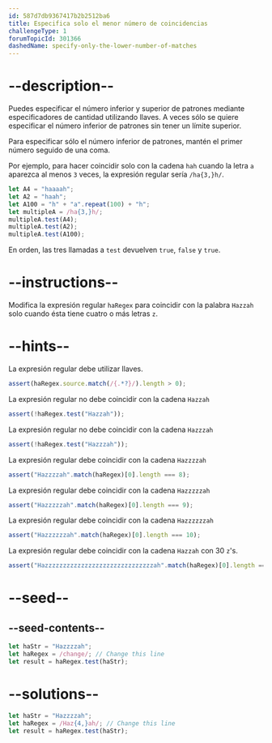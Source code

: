```yaml
---
id: 587d7db9367417b2b2512ba6
title: Especifica solo el menor número de coincidencias
challengeType: 1
forumTopicId: 301366
dashedName: specify-only-the-lower-number-of-matches
---
```


# --description--

Puedes especificar el número inferior y superior de patrones mediante especificadores de cantidad utilizando llaves. A veces sólo se quiere especificar el número inferior de patrones sin tener un límite superior.

Para especificar sólo el número inferior de patrones, mantén el primer número seguido de una coma.

Por ejemplo, para hacer coincidir solo con la cadena `hah` cuando la letra `a` aparezca al menos `3` veces, la expresión regular sería `/ha{3,}h/`.

```js
let A4 = "haaaah";
let A2 = "haah";
let A100 = "h" + "a".repeat(100) + "h";
let multipleA = /ha{3,}h/;
multipleA.test(A4);
multipleA.test(A2);
multipleA.test(A100);
```

En orden, las tres llamadas a `test` devuelven `true`, `false` y `true`.

# --instructions--

Modifica la expresión regular `haRegex` para coincidir con la palabra `Hazzah` solo cuando ésta tiene cuatro o más letras `z`.

# --hints--

La expresión regular debe utilizar llaves.

```js
assert(haRegex.source.match(/{.*?}/).length > 0);
```

La expresión regular no debe coincidir con la cadena `Hazzah`

```js
assert(!haRegex.test("Hazzah"));
```

La expresión regular no debe coincidir con la cadena `Hazzzah`

```js
assert(!haRegex.test("Hazzzah"));
```

La expresión regular debe coincidir con la cadena `Hazzzzah`

```js
assert("Hazzzzah".match(haRegex)[0].length === 8);
```

La expresión regular debe coincidir con la cadena `Hazzzzzah`

```js
assert("Hazzzzzah".match(haRegex)[0].length === 9);
```

La expresión regular debe coincidir con la cadena `Hazzzzzzah`

```js
assert("Hazzzzzzah".match(haRegex)[0].length === 10);
```

La expresión regular debe coincidir con la cadena `Hazzah` con 30 `z`'s.

```js
assert("Hazzzzzzzzzzzzzzzzzzzzzzzzzzzzzzah".match(haRegex)[0].length === 34);
```

# --seed--

## --seed-contents--

```js
let haStr = "Hazzzzah";
let haRegex = /change/; // Change this line
let result = haRegex.test(haStr);
```

# --solutions--

```js
let haStr = "Hazzzzah";
let haRegex = /Haz{4,}ah/; // Change this line
let result = haRegex.test(haStr);
```
